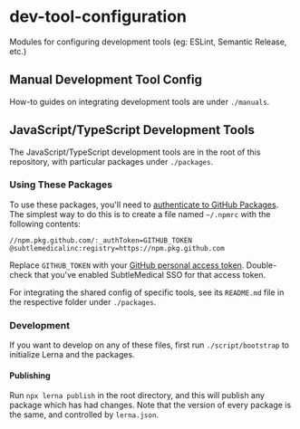 # dev-tool-configuration

Modules for configuring development tools (eg: ESLint, Semantic Release, etc.)

## Manual Development Tool Config

How-to guides on integrating development tools are under `./manuals`.

## JavaScript/TypeScript Development Tools

The JavaScript/TypeScript development tools are in the root of this repository, with particular packages under `./packages`.

### Using These Packages

To use these packages, you'll need to [authenticate to GitHub Packages](https://docs.github.com/en/packages/guides/configuring-npm-for-use-with-github-packages#authenticating-to-github-packages). The simplest way to do this is to create a file named `~/.npmrc` with the following contents:

```
//npm.pkg.github.com/:_authToken=GITHUB_TOKEN
@subtlemedicalinc:registry=https://npm.pkg.github.com
```

Replace `GITHUB_TOKEN` with your [GitHub personal access token](https://github.com/settings/tokens). Double-check that you've enabled SubtleMedical SSO for that access token.

For integrating the shared config of specific tools, see its `README.md` file in the respective folder under `./packages`.

### Development

If you want to develop on any of these files, first run `./script/bootstrap` to initialize Lerna and the packages.

#### Publishing

Run `npx lerna publish` in the root directory, and this will publish any package which has had changes. Note that the version of every package is the same, and controlled by `lerna.json`.
